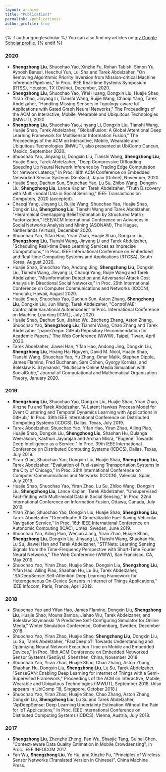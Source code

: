 ```yaml
---
layout: archive
title: "Publications"
permalink: /publications/
author_profile: true
---
```


{% if author.googlescholar %}
  You can also find my articles on <u><a href="{{author.googlescholar}}">my Google Scholar profile</a>.</u>
{% endif %}

### 2020

* **Shengzhong Liu**, Shuochao Yao, Xinzhe Fu, Rohan Tabish, Simon Yu, Ayoosh Bansal, Heechul Yun, Lui Sha and Tarek Abdelzaher, "On Removing Algorithmic Priority Inversion from Mission-critical Machine Inference Pipelines," In Proc. IEEE Real-time Systems Symposium (RTSS), Houston, TX (Online), December, 2020.
* **Shengzhong Liu**, Shuochao Yao, Yifei Huang, Dongxin Liu, Huajie Shao, Yiran Zhao, Jinyang Li, Tianshi Wang, Ruijie Wang, Chaoqi Yang, Tarek Abdelzaher, "Handling Missing Sensors in Topology-aware IoT Applications with Gated Graph Neural Networks," The Proceedings of the ACM on Interactive, Mobile, Wearable and Ubiquitous Technologies (IMWUT), 2020
* **Shengzhong Liu**, Shuochao Yao,Jinyang Li, Dongxin Liu, Tianshi Wang, Huajie Shao, Tarek Abdelzaher, "GlobalFusion: A Global Attentional Deep Learning Framework for Multisensor Information Fusion," The Proceedings of the ACM on Interactive, Mobile, Wearable and Ubiquitous Technologies (IMWUT), also presented at UbiComp Cancun, Mexico, September 2020.
* Shuochao Yao, Jinyang Li, Dongxin Liu, Tianshi Wang, **Shengzhong Liu**, Huajie Shao, Tarek Abdelzaher, "Deep Compressive Offloading: Speeding Up Neural Network Inference by Trading Edge Computation for Network Latency," In Proc. 18th ACM Conference on Embedded Networked Sensor Systems (SenSys), Japan (Online), November, 2020.
* Huajie Shao, Dachun Sun, Shuochao Yao, Lu Su, Zhibo Wang, Dongxin Liu, **Shengzhong Liu**, Lance Kaplan, Tarek Abdelzaher, "Truth Discovery with Multi-modal Data in Social Sensing," IEEE Transactions on Computers, 2020 (accepted).
* Chaoqi Yang, Jinyang Li, Ruijie Wang, Shuochao Yao, Huajie Shao, Dongxin Liu, **Shengzhong Liu**, Tianshi Wang and Tarek Abdelzaher, "Hierarchical Overlapping Belief Estimation by Structured Matrix Factorization," IEEE/ACM International Conference on Advances in Social Networks Analysis and Mining (ASONAM), The Hague, Netherlands (Virtual), December 2020.
* Shuochao Yao, Yifan Hao, Yiran Zhao, Huajie Shao, Dongxin Liu, **Shengzhong Liu**, Tianshi Wang, Jinyang Li and Tarek Abdelzaher, "Scheduling Real-time Deep Learning Services as Imprecise Computations," In Proc. IEEE International Conference on Embedded and Real-time Computing Systems and Applications (RTCSA), South Korea, August 2020.
* Huajie Shao, Shuochao Yao, Andong Jing, **Shengzhong Liu**, Dongxin Liu, Tianshi Wang, Jinyang Li, Chaoqi Yang, Ruijie Wang and Tarek Abdelzaher, "Misinformation Detection and Adversarial Attack Cost Analysis in Directional Social Networks," In Proc. 29th International Conference on Computer Communications and Networks (ICCCN), Honolulu, Hawaii, August 2020.
* Huajie Shao, Shuochao Yao, Dachun Sun, Aston Zhang, **Shengzhong Liu**, Dongxin Liu, Jun Wang, Tarek Abdelzaher, "ControlVAE: Controllable Variational Autoencoder," In Proc. International Conference on Machine Learning (ICML), July 2020.
* Huajie Shao, Dachun Sun, Jiahao Wu, Zecheng Zhang, Aston Zhang, Shuochao Yao, **Shengzhong Liu**, Tianshi Wang, Chao Zhang and Tarek Abdelzaher "paper2repo: GitHub Repository Recommendation for Academic Papers," The Web Conference (WWW), Taipei, Tiwan, April 2020.
* Tarek Abdelzaher, Jiawei Han, Yifan Hao, Andong Jing, Dongxin Liu, **Shengzhong Liu**, Hoang Hai Nguyen, David M. Nicol, Huajie Shao, Tianshi Wang, Shuochao Yao, Yu Zhang, Omar Malik, Stephen Dipple, James Flamino, Fred Buchanan, Sam Cohen, Gyorgy Korniss, and Boleslaw K. Szymanski, "Multiscale Online Media Simulation with SocialCube," Journal of Computational and Mathematical Organization Theory, January 2020.


### 2019 
* **Shengzhong Liu**, Shuochao Yao, Dongxin Liu, Huajie Shao, Yiran Zhao, Xinzhe Fu and Tarek Abdelzaher, "A Latent Hawkes Process Model for Event Clustering and Temporal Dynamics Learning with Applications in GitHub," In Proc. 39th IEEE International Conference on Distributed Computing Systems (ICDCS), Dallas, Texas, July 2019.
* Tarek Abdelzaher, Shuochao Yao, Yifan Hao, Yiran Zhao, Ailing Piao, Huajie Shao, Dongxin Liu, **Shengzhong Liu**, Shaohan Hu, Dulanga Weerakoon, Kasthuri Jayarajah and Archan Misra, "Eugene: Towards Deep Intelligence as a Service," In Proc. 39th IEEE International Conference on Distributed Computing Systems (ICDCS), Dallas, Texas, July 2019.
* Yiran Zhao, Shuochao Yao, Dongxin Liu, Huajie Shao, **Shengzhong Liu**, Tarek Abdelzaher, "Evaluation of Fuel-saving Transportation Systems in the City of Chicago," In Proc. 28th International Conference on Computer Communications and Networks (ICCCN), Valencia, Spain, July 2019.
* Huajie Shao, Shuochao Yao, Yiran Zhao, Lu Su, Zhibo Wang, Dongxin Liu, **Shengzhong Liu**, Lance Kaplan, Tarek Abdelzaher, "Unsupervised Fact-finding with Multi-modal Data in Social Sensing," In Proc. 22nd International Conference on Information Fusion, Ottawa, Canada, July 2019.
* Yiran Zhao, Shuochao Yao, Dongxin Liu, Huajie Shao, **Shengzhong Liu**, Tarek Abdelzaher "GreenRoute: A Generalizable Fuel-Saving Vehicular Navigation Service," In Proc. 16th IEEE International Conference on Autonomic Computing (ICAC), Umea, Sweden, June 2019.
* Shuochao Yao, Ailing Piao, Wenjun Jiang, Yiran Zhao, Huajie Shao, **Shengzhong Liu**, Dongxin Liu, Jinyang Li, Tianshi Wang, Shaohan Hu, Lu Su, Jiawei Han and Tarek Abdelzaher, "STFNets: Learning Sensing Signals from the Time-Frequency Perspective with Short-Time Fourier Neural Networks," The Web Conference (WWW), San Francisco, CA, May 2019.
* Shuochao Yao, Yiran Zhao, Huajie Shao, Dongxin Liu, **Shengzhong Liu**, Yifan Hao, Ailing Piao, Shaohan Hu, Lu Su, Tarek Abdelzaher, "SADeepSense: Self-Attention Deep Learning Framework for Heterogeneous On-Device Sensors in Internet of Things Applications," IEEE Infocom, Paris, France, April 2019.

### 2018 
* Shuochao Yao and Yifan Hao, James Flamino, Dongxin Liu, **Shengzhong Liu**, Huajie Shao, Mouna Bamba, Jiahao Wu, Tarek Abdelzaher, and Boleslaw Szymanski "A Predictive Self-Configuring Simulator for Online Media," Winter Simulation Conference, Gothenburg, Sweden, December 2018.
* Shuochao Yao, Yiran Zhao, Huajie Shao, **Shengzhong Liu**, Dongxin Liu, Lu Su, Tarek Abdelzaher, "FastDeepIoT: Towards Understanding and Optimizing Neural Network Execution Time on Mobile and Embedded Devices," In Proc. 16th ACM Conference on Embedded Networked Sensor Systems (SenSys), Shenzhen, China, November 2018.
* Shuochao Yao, Yiran Zhao, Huajie Shao, Chao Zhang, Aston Zhang, Shaohan Hu, Dongxin Liu, **Shengzhong Liu**, Lu Su, Tarek Abdelzaher, "SenseGAN: Enabling Deep Learning for Internet of Things with a Semi-Supervised Framework," Proceedings of the ACM on Interactive, Mobile, Wearable and Ubiquitous Technologies (IMWUT), September 2018. (Also appears in UbiComp '18, Singapore, October 2018.)
* Shuochao Yao, Yiran Zhao, Huajie Shao, Chao Zhang, Aston Zhang, Dongxin Liu, **Shengzhong Liu**, Lu Su and Tarek Abdelzaher, "ApDeepSense: Deep Learning Uncertainty Estimation Without the Pain for IoT Applications," In Proc. IEEE International Conference on Distibuted Computing Systems (ICDCS), Vienna, Austria, July 2018.

### 2017
* **Shengzhong Liu**, Zhenzhe Zheng, Fan Wu, Shaojie Tang, Guihai Chen, "Context-aware Data Quality Estimation in Mobile Crowdsensing", In Proc. IEEE INFOCOM 2017.
* Fan Wu, **Shengzhong Liu**, Ye Hu, and Xinzhe Fu, "Principles of Wireless Sensor Networks (Translated Version in Chinese)", China Machine Press. 


